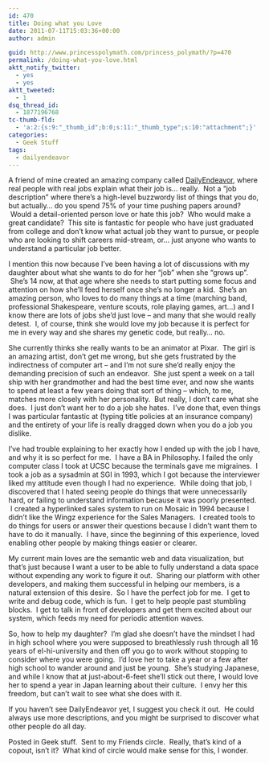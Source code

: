 ```yaml
---
id: 470
title: Doing what you Love
date: 2011-07-11T15:03:36+00:00
author: admin

guid: http://www.princesspolymath.com/princess_polymath/?p=470
permalink: /doing-what-you-love.html
aktt_notify_twitter:
  - yes
  - yes
aktt_tweeted:
  - 1
dsq_thread_id:
  - 1877196768
tc-thumb-fld:
  - 'a:2:{s:9:"_thumb_id";b:0;s:11:"_thumb_type";s:10:"attachment";}'
categories:
  - Geek Stuff
tags:
  - dailyendeavor
---
```

A friend of mine created an amazing company called [DailyEndeavor](http://dailyendeavor.com/), where real people with real jobs explain what their job is&#8230; really.  Not a &#8220;job description&#8221; where there&#8217;s a high-level buzzwordy list of things that you do, but actually&#8230; do you spend 75% of your time pushing papers around?  Would a detail-oriented person love or hate this job?  Who would make a great candidate?  This site is fantastic for people who have just graduated from college and don&#8217;t know what actual job they want to pursue, or people who are looking to shift careers mid-stream, or&#8230; just anyone who wants to understand a particular job better.

I mention this now because I&#8217;ve been having a lot of discussions with my daughter about what she wants to do for her &#8220;job&#8221; when she &#8220;grows up&#8221;.  She&#8217;s 14 now, at that age where she needs to start putting some focus and attention on how she&#8217;ll feed herself once she&#8217;s no longer a kid.  She&#8217;s an amazing person, who loves to do many things at a time (marching band, professional Shakespeare, venture scouts, role playing games, art&#8230;) and I know there are lots of jobs she&#8217;d just love &#8211; and many that she would really detest.  I, of course, think she would love my job because it is perfect for me in every way and she shares my genetic code, but really&#8230; no.

She currently thinks she really wants to be an animator at Pixar.  The girl is an amazing artist, don&#8217;t get me wrong, but she gets frustrated by the indirectness of computer art &#8211; and I&#8217;m not sure she&#8217;d really enjoy the demanding precision of such an endeavor.  She just spent a week on a tall ship with her grandmother and had the best time ever, and now she wants to spend at least a few years doing that sort of thing &#8211; which, to me, matches more closely with her personality.  But really, I don&#8217;t care what she does.  I just don&#8217;t want her to do a job she hates.  I&#8217;ve done that, even things I was particular fantastic at (typing title policies at an insurance company) and the entirety of your life is really dragged down when you do a job you dislike.

I&#8217;ve had trouble explaining to her exactly how I ended up with the job I have, and why it is so perfect for me.  I have a BA in Philosophy. I failed the only computer class I took at UCSC because the terminals gave me migraines.  I took a job as a sysadmin at SGI in 1993, which I got because the interviewer liked my attitude even though I had no experience.  While doing that job, I discovered that I hated seeing people do things that were unnecessarily hard, or failing to understand information because it was poorly presented.  I created a hyperlinked sales system to run on Mosaic in 1994 because I didn&#8217;t like the Wingz experience for the Sales Managers.  I created tools to do things for users or answer their questions because I didn&#8217;t want them to have to do it manually.  I have, since the beginning of this experience, loved enabling other people by making things easier or clearer.

My current main loves are the semantic web and data visualization, but that&#8217;s just because I want a user to be able to fully understand a data space without expending any work to figure it out.  Sharing our platform with other developers, and making them successful in helping our members, is a natural extension of this desire.  So I have the perfect job for me.  I get to write and debug code, which is fun.  I get to help people past stumbling blocks.  I get to talk in front of developers and get them excited about our system, which feeds my need for periodic attention waves.

So, how to help my daughter?  I&#8217;m glad she doesn&#8217;t have the mindset I had in high school where you were supposed to breathlessly rush through all 16 years of el-hi-university and then off you go to work without stopping to consider where you were going.  I&#8217;d love her to take a year or a few after high school to wander around and just be young.  She&#8217;s studying Japanese, and while I know that at just-about-6-feet she&#8217;ll stick out there, I would love her to spend a year in Japan learning about their culture.  I envy her this freedom, but can&#8217;t wait to see what she does with it.

If you haven&#8217;t see DailyEndeavor yet, I suggest you check it out.  He could always use more descriptions, and you might be surprised to discover what other people do all day.

Posted in Geek stuff.  Sent to my Friends circle.  Really, that&#8217;s kind of a copout, isn&#8217;t it?  What kind of circle would make sense for this, I wonder.